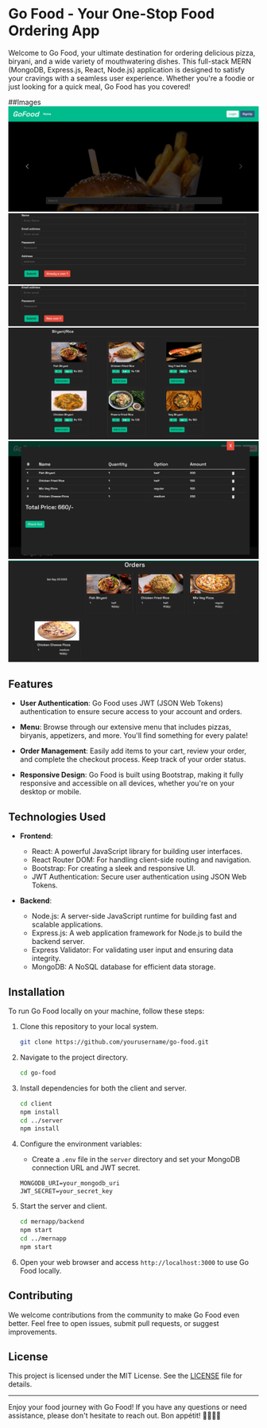# Go Food - Your One-Stop Food Ordering App

Welcome to Go Food, your ultimate destination for ordering delicious pizza, biryani, and a wide variety of mouthwatering dishes. This full-stack MERN (MongoDB, Express.js, React, Node.js) application is designed to satisfy your cravings with a seamless user experience. Whether you're a foodie or just looking for a quick meal, Go Food has you covered!

##Images
![1](./images/1.png)
![2](./images/2.png)
![3](./images/3.png)
![4](./images/4.png)
![5](./images/5.png)
![6](./images/6.png)


## Features

- **User Authentication**: Go Food uses JWT (JSON Web Tokens) authentication to ensure secure access to your account and orders.

- **Menu**: Browse through our extensive menu that includes pizzas, biryanis, appetizers, and more. You'll find something for every palate!

- **Order Management**: Easily add items to your cart, review your order, and complete the checkout process. Keep track of your order status.

- **Responsive Design**: Go Food is built using Bootstrap, making it fully responsive and accessible on all devices, whether you're on your desktop or mobile.

## Technologies Used

- **Frontend**:
  - React: A powerful JavaScript library for building user interfaces.
  - React Router DOM: For handling client-side routing and navigation.
  - Bootstrap: For creating a sleek and responsive UI.
  - JWT Authentication: Secure user authentication using JSON Web Tokens.

- **Backend**:
  - Node.js: A server-side JavaScript runtime for building fast and scalable applications.
  - Express.js: A web application framework for Node.js to build the backend server.
  - Express Validator: For validating user input and ensuring data integrity.
  - MongoDB: A NoSQL database for efficient data storage.

## Installation

To run Go Food locally on your machine, follow these steps:

1. Clone this repository to your local system.
   ```bash
   git clone https://github.com/yourusername/go-food.git
   ```

2. Navigate to the project directory.
   ```bash
   cd go-food
   ```

3. Install dependencies for both the client and server.
   ```bash
   cd client
   npm install
   cd ../server
   npm install
   ```

4. Configure the environment variables:
   - Create a `.env` file in the `server` directory and set your MongoDB connection URL and JWT secret.
   ```
   MONGODB_URI=your_mongodb_uri
   JWT_SECRET=your_secret_key
   ```

5. Start the server and client.
   ```bash
   cd mernapp/backend
   npm start
   cd ../mernapp
   npm start
   ```

6. Open your web browser and access `http://localhost:3000` to use Go Food locally.

## Contributing

We welcome contributions from the community to make Go Food even better. Feel free to open issues, submit pull requests, or suggest improvements.

## License

This project is licensed under the MIT License. See the [LICENSE](LICENSE) file for details.

---

Enjoy your food journey with Go Food! If you have any questions or need assistance, please don't hesitate to reach out. Bon appétit! 🍕🍛🍔🥗

